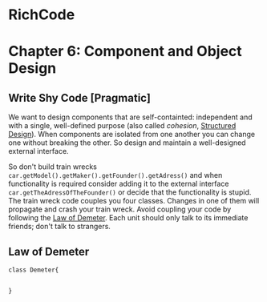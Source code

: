 # RichCode
# Chapter 6: Component and Object Design

## Write Shy Code [Pragmatic]

We want to design components that are self-containted: independent and with a single, well-defined purpose (also called *cohesion*, [Structured Design](https://www.amazon.com/Structured-Design-Fundamentals-Discipline-Computer/dp/0138544719)). When components are isolated from one another you can change one without breaking the other. So design and maintain a well-designed external interface.

So don't build train wrecks `car.getModel().getMaker().getFounder().getAdress()` and when functionality is required consider adding it to the external interface `car.getTheAdressOfTheFounder()` or decide that the functionality is stupid. The train wreck code couples you four classes. Changes in one of them will propagate and crash your train wreck. Avoid coupling your code by following the [Law of Demeter](https://en.wikipedia.org/wiki/Law_of_Demeter). Each unit should only talk to its immediate friends; don't talk to strangers.

## Law of Demeter

	class Demeter{
	

	}
